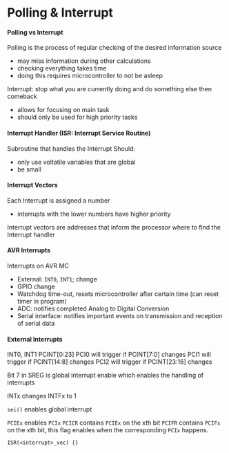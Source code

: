 # Polling & Interrupt

#### Polling vs Interrupt

Polling is the process of regular checking of the desired information source
- may miss information during other calculations
- checking everything takes time
- doing this requires microcontroller to not be asleep

Interrupt: stop what you are currently doing and do something else then comeback
- allows for focusing on main task
- should only be used for high priority tasks

#### Interrupt Handler (ISR: Interrupt Service Routine)

Subroutine that handles the Interrupt
Should: 
- only use voltatile variables that are global
-  be small

#### Interrupt Vectors

Each Interrupt is assigned a number
- interrupts with the lower numbers have higher priority

Interrupt vectors are addresses that inform the processor where to find the Interrupt handler

#### AVR Interrupts
Interrupts on AVR MC
- External: `INT0`, `INT1`; change
- GPIO change
- Watchdog time-out, resets microcontroller after certain time (can reset timer in program)
- ADC: notifies completed Analog to Digital Conversion 
- Serial interface: notifies important events on transmission and reception of serial data

#### External Interrupts

INT0, INT1
PCINT[0:23]
PCI0 will trigger if PCINT[7:0] changes
PCI1 will trigger if PCINT[14:8] changes
PCI2 will trigger if PCINT[23:16] changes

Bit 7 in SREG is global interrupt enable which enables the handling of interrupts

INTx changes INTFx to 1

`sei()` enables global interrupt

`PCIEx` enables `PCIx`
`PCICR` contains `PCIEx` on the xth bit
`PCIFR` contains `PCIFx` on the xth bit, this flag enables when the corresponding `PCIx` happens.

`ISR(<interrupt>_vec) {}`
